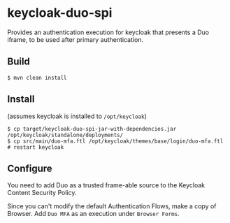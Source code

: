 # keycloak-duo-spi

Provides an authentication execution for keycloak that presents a Duo iframe, to be used after primary authentication.

## Build

```
$ mvn clean install
```

## Install

(assumes keycloak is installed to `/opt/keycloak`)
```
$ cp target/keycloak-duo-spi-jar-with-dependencies.jar /opt/keycloak/standalone/deployments/
$ cp src/main/duo-mfa.ftl /opt/keycloak/themes/base/login/duo-mfa.ftl
# restart keycloak
```
## Configure

You need to add Duo as a trusted frame-able source to the Keycloak Content Security Policy.

Since you can't modify the default Authentication Flows, make a copy of Browser. Add `Duo MFA` as an execution under `Browser Forms`.

